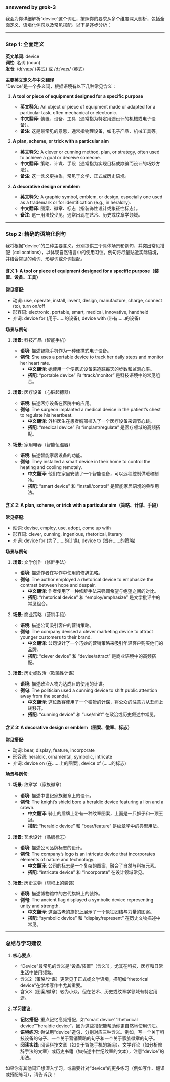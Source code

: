### answered by grok-3
我会为你详细解析“device”这个词汇，按照你的要求从多个维度深入剖析，包括全面定义、语境化例句以及常见搭配。以下是逐步分析：

---

### **Step 1: 全面定义**

**英文单词**: device  
**词性**: 名词 (noun)  
**发音**: /dɪˈvaɪs/ (美式) 或 /dɪˈvaɪs/ (英式)  

**主要英文定义与中文翻译**  
“Device”是一个多义词，根据语境有以下几种常见含义：

1. **A tool or piece of equipment designed for a specific purpose**  
   - **英文释义**: An object or piece of equipment made or adapted for a particular task, often mechanical or electronic.  
   - **中文翻译**: 装置、设备、工具（通常指为特定用途设计的机械或电子设备）。  
   - **备注**: 这是最常见的意思，通常指物理设备，如电子产品、机械工具等。

2. **A plan, scheme, or trick with a particular aim**  
   - **英文释义**: A clever or cunning method, plan, or strategy, often used to achieve a goal or deceive someone.  
   - **中文翻译**: 策略、计谋、手段（通常指为实现目标或欺骗而设计的巧妙方法）。  
   - **备注**: 这一含义更抽象，常见于文学、正式或历史语境。

3. **A decorative design or emblem**  
   - **英文释义**: A graphic symbol, emblem, or design, especially one used as a trademark or for identification (e.g., in heraldry).  
   - **中文翻译**: 图案、徽章、标志（指装饰性设计或象征性标志）。  
   - **备注**: 这一用法较少见，通常出现在艺术、历史或纹章学领域。

---

### **Step 2: 精确的语境化例句**

我将根据“device”的三种主要含义，分别提供三个具体场景和例句，并突出常见搭配（collocations），以体现自然语言中的使用习惯。例句将尽量贴近实际语境，并结合常见的动词、形容词或介词搭配。

#### **含义 1: A tool or piece of equipment designed for a specific purpose（装置、设备、工具）**

**常见搭配**:  
- 动词: use, operate, install, invent, design, manufacture, charge, connect (to), turn on/off  
- 形容词: electronic, portable, smart, medical, innovative, handheld  
- 介词: device for (用于……的设备), device with (带有……的设备)  

**场景与例句**:

1. **场景**: 科技产品（智能手机）  
   - **语境**: 描述智能手机作为一种便携式电子设备。  
   - **例句**: She uses a portable device to track her daily steps and monitor her heart rate.  
     - **中文翻译**: 她使用一个便携式设备来追踪每天的步数和监测心率。  
     - **搭配**: “portable device” 和 “track/monitor” 是科技语境中的常见组合。

2. **场景**: 医疗设备（心脏起搏器）  
   - **语境**: 描述医疗设备在医院中的应用。  
   - **例句**: The surgeon implanted a medical device in the patient’s chest to regulate his heartbeat.  
     - **中文翻译**: 外科医生在患者胸部植入了一个医疗设备来调节心跳。  
     - **搭配**: “medical device” 和 “implant/regulate” 是医疗领域的高频搭配。

3. **场景**: 家用电器（智能恒温器）  
   - **语境**: 描述智能家居设备的功能。  
   - **例句**: They installed a smart device in their home to control the heating and cooling remotely.  
     - **中文翻译**: 他们在家里安装了一个智能设备，可以远程控制供暖和制冷。  
     - **搭配**: “smart device” 和 “install/control” 是智能家居语境的典型用法。

#### **含义 2: A plan, scheme, or trick with a particular aim（策略、计谋、手段）**

**常见搭配**:  
- 动词: devise, employ, use, adopt, come up with  
- 形容词: clever, cunning, ingenious, rhetorical, literary  
- 介词: device for (为了……的计谋), device to (旨在……的策略)  

**场景与例句**:

1. **场景**: 文学创作（修辞手法）  
   - **语境**: 描述作者在写作中使用的修辞策略。  
   - **例句**: The author employed a rhetorical device to emphasize the contrast between hope and despair.  
     - **中文翻译**: 作者使用了一种修辞手法来强调希望与绝望之间的对比。  
     - **搭配**: “rhetorical device” 和 “employ/emphasize” 是文学批评中的常见组合。

2. **场景**: 商业策略（营销手段）  
   - **语境**: 描述公司吸引客户的营销策略。  
   - **例句**: The company devised a clever marketing device to attract younger customers to their brand.  
     - **中文翻译**: 公司设计了一个巧妙的营销策略来吸引年轻客户购买他们的品牌。  
     - **搭配**: “clever device” 和 “devise/attract” 是商业语境中的高频搭配。

3. **场景**: 历史或政治（欺骗性计谋）  
   - **语境**: 描述政治人物为达成目的使用的计谋。  
   - **例句**: The politician used a cunning device to shift public attention away from the scandal.  
     - **中文翻译**: 这位政客使用了一个狡猾的计谋，将公众的注意力从丑闻上转移开。  
     - **搭配**: “cunning device” 和 “use/shift” 在政治或历史叙述中常见。

#### **含义 3: A decorative design or emblem（图案、徽章、标志）**

**常见搭配**:  
- 动词: bear, display, feature, incorporate  
- 形容词: heraldic, ornamental, symbolic, intricate  
- 介词: device on (在……上的图案), device of (……的标志)  

**场景与例句**:

1. **场景**: 纹章学（家族徽章）  
   - **语境**: 描述中世纪家族徽章上的设计。  
   - **例句**: The knight’s shield bore a heraldic device featuring a lion and a crown.  
     - **中文翻译**: 骑士的盾牌上带有一种纹章图案，上面是一只狮子和一顶王冠。  
     - **搭配**: “heraldic device” 和 “bear/feature” 是纹章学中的典型用法。

2. **场景**: 艺术设计（品牌标志）  
   - **语境**: 描述公司品牌标志的设计。  
   - **例句**: The company’s logo is an intricate device that incorporates elements of nature and technology.  
     - **中文翻译**: 公司的标志是一个复杂的图案，融合了自然与科技元素。  
     - **搭配**: “intricate device” 和 “incorporate” 在设计领域常见。

3. **场景**: 历史文物（旗帜上的装饰）  
   - **语境**: 描述博物馆中的古代旗帜上的装饰。  
   - **例句**: The ancient flag displayed a symbolic device representing unity and strength.  
     - **中文翻译**: 这面古老的旗帜上展示了一个象征团结与力量的图案。  
     - **搭配**: “symbolic device” 和 “display/represent” 在历史文物描述中常见。

---

### **总结与学习建议**

1. **核心要点**:
   - “Device”最常见的含义是“设备/装置”（含义1），尤其在科技、医疗和日常生活中使用频繁。
   - 含义2（策略/计谋）更常见于正式或文学语境，搭配如“rhetorical device”在学术写作中尤其重要。
   - 含义3（图案/徽章）较为小众，但在艺术、历史或纹章学领域有特定用途。

2. **学习建议**:
   - **记忆搭配**: 重点记忆高频搭配，如“smart device”“rhetorical device”“heraldic device”，因为这些搭配能帮助你更自然地使用词汇。
   - **语境练习**: 尝试用“device”造句，分别对应三种含义。例如，写一个关于科技设备的句子、一个关于营销策略的句子和一个关于家族徽章的句子。
   - **阅读实践**: 阅读科技文章（如关于智能手机的新闻）、文学评论（如分析修辞手法的文章）或历史书籍（如描述中世纪纹章的文本），注意“device”的用法。

如果你有其他词汇想深入学习，或需要针对“device”的更多练习（例如写作、翻译或搭配练习），请告诉我！